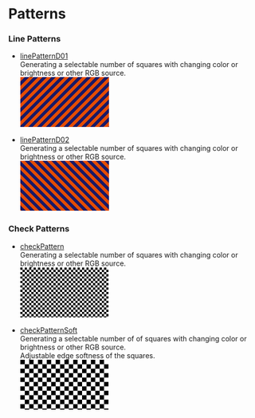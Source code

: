 # Patterns

### Line Patterns
  - [linePatternD01](linePatterns/linePatternD01.md)  
     Generating a selectable number of squares with changing color or brightness or other RGB source.    
     [![](images/linePatternD01-thumb.png)](linePatterns/linePatternD01.md)  
     
  - [linePatternD02](linePatterns/linePatternD02.md)  
     Generating a selectable number of squares with changing color or brightness or other RGB source.    
     [![](images/linePatternD02-thumb.png)](linePatterns/linePatternD02.md)

### Check Patterns
  - [checkPattern](checkPattern/checkPattern.md)  
     Generating a selectable number of squares with changing color or brightness or other RGB source.    
     [![](images/checkPattern-thumb.png)](checkPattern/checkPattern.md)  
   
  - [checkPatternSoft](checkPattern/checkPatternSoft.md)  
     Generating a selectable number of of squares with changing color or brightness or other RGB source.     
     Adjustable edge softness of the squares.   
     [![](images/checkPatternSoft-thumb.png)](checkPattern/checkPatternSoft.md)  
